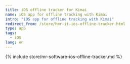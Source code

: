 ```yaml
---
title: iOS offline tracker for Kimai
name: iOS app for offline tracking with Kimai
intro: "iOS app for offline tracking with Kimai"
redirect_from: /store/hmr-it-ios-offline-tracker.html
type: app
tags:
  - iOS
lang: en
---
```


{% include store/mr-software-ios-offline-tracker.md %}
